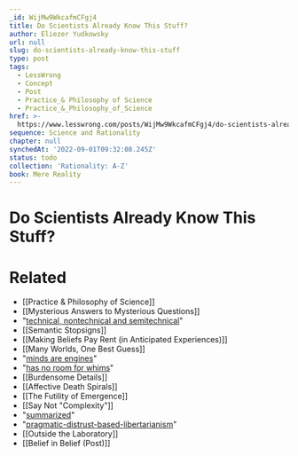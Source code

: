 ```yaml
---
_id: WijMw9WkcafmCFgj4
title: Do Scientists Already Know This Stuff?
author: Eliezer Yudkowsky
url: null
slug: do-scientists-already-know-this-stuff
type: post
tags:
  - LessWrong
  - Concept
  - Post
  - Practice_& Philosophy of Science
  - Practice_&_Philosophy_of_Science
href: >-
  https://www.lesswrong.com/posts/WijMw9WkcafmCFgj4/do-scientists-already-know-this-stuff
sequence: Science and Rationality
chapter: null
synchedAt: '2022-09-01T09:32:08.245Z'
status: todo
collection: 'Rationality: A-Z'
book: Mere Reality
---
```


# Do Scientists Already Know This Stuff?


# Related

- [[Practice & Philosophy of Science]]
- [[Mysterious Answers to Mysterious Questions]]
- "[technical, nontechnical and semitechnical](https://yudkowsky.net/rational/technical/)"
- [[Semantic Stopsigns]]
- [[Making Beliefs Pay Rent (in Anticipated Experiences)]]
- [[Many Worlds, One Best Guess]]
- "[minds are engines](/lw/o5/the_second_law_of_thermodynamics_and_engines_of/)"
- "[has no room for whims](/lw/qd/science_isnt_strict_enough/)"
- [[Burdensome Details]]
- [[Affective Death Spirals]]
- [[The Futility of Emergence]]
- [[Say Not "Complexity"]]
- "[summarized](/lw/qd/science_isnt_strict_enough/k35)"
- "[pragmatic-distrust-based-libertarianism](/lw/qb/science_doesnt_trust_your_rationality/)"
- [[Outside the Laboratory]]
- [[Belief in Belief (Post)]]